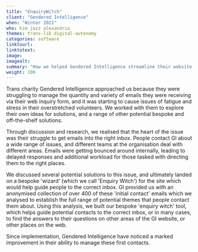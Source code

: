 ```yaml
---
title: "EnquiryWitch"
client: "Gendered Intelligence"
when: "Winter 2021"
who: kim jazz alexandria
themes: trans-lib digital-autonomy
categories: software
linktourl:
linktotext:
image:
imagealt:
summary: "How we helped Gendered Intelligence streamline their website communications, respond to enquiries faster, and minimise pressure on their volunteers and employees "
weight: 100
---
```


Trans charity Gendered Intelligence approached us because they were struggling to manage the quantity and variety of emails they were receiving via their web inquiry form, and it was starting to cause issues of fatigue and stress in their overstretched volunteers.
We worked with them to explore their own ideas for solutions, and a range of other potential bespoke and off-the-shelf solutions.

Through discussion and research, we realised that the heart of the issue was their struggle to get emails into the right inbox. People contact GI about a wide range of issues, and different teams at the organisation deal with different areas. Emails were getting bounced around internally, leading to delayed responses and additional workload for those tasked with directing them to the right places.


We discussed several potential solutions to this issue, and ultimately landed on a bespoke 'wizard' (which we call 'Enquiry Witch') for the site which would help guide people to the correct inbox.
GI provided us with an anonymised collection of over 400 of these 'initial contact' emails which we analysed to establish the full range of potential themes that people contact them about. Using this analysis, we built our bespoke 'enquiry witch' tool, which helps guide potential contacts to the correct inbox, or in many cases, to find the answers to their questions on other areas of the GI website, or other places on the web. 

Since implementation, Gendered Intelligence have noticed a marked improvement in their ability to manage these first contacts.
